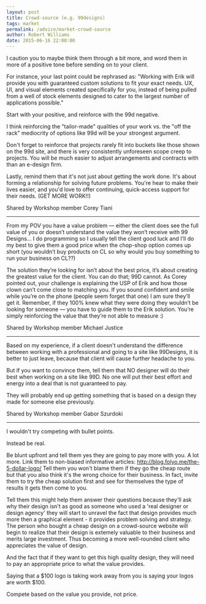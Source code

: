 ```yaml
---
layout: post
title: Crowd-source (e.g. 99designs)
tags: market
permalink: /advice/market-crowd-source
author: Robert Williams
date: 2015-06-16 22:00:00
---
```


I caution you to maybe think them through a bit more, and word them in more of a positive tone before sending on to your client.

For instance, your last point could be rephrased as:
"Working with Erik will provide you with guaranteed custom solutions to fit your exact needs. UX, UI, and visual elements created specifically for you, instead of being pulled from a well of stock elements designed to cater to the largest number of applications possible."

Start with your positive, and reinforce with the 99d negative.

I think reinforcing the "tailor-made" qualities of your work vs. the "off the rack" mediocrity of options like 99d will be your strongest argument.

Don't forget to reinforce that projects rarely fit into buckets like those shown on the 99d site, and there is very consistently unforeseen scope creep to projects. You will be much easier to adjust arrangements and contracts with than an e-design firm.

Lastly, remind them that it's not just about getting the work done. It's about forming a relationship for solving future problems. You're hear to make their lives easier, and you'd love to offer continuing, quick-access support for their needs. (GET MORE WORK!!)

Shared by Workshop member Corey Tiani

---

From my POV you have a value problem — either the client does see the full value of you or doesn’t understand the value they won’t receive with 99 Designs… I do programming so I usually tell the client good luck and I’ll do my best to give them a good price when the chop-shop option comes up short (you wouldn’t buy products on CL so why would you buy something to run your business on CL??)

The solution they’re looking for isn’t about the best price, it’s about creating the greatest value for the client. You can do that; 99D cannot. As Corey pointed out, your challenge is explaining the USP of Erik and how those clown can’t come close to matching you. If you sound confident and smile while you’re on the phone (people seem forget that one) I am sure they’ll get it. Remember, if they 100% knew what they were doing they wouldn’t be looking for someone — you have to guide them to the Erik solution. You’re simply reinforcing the value that they’re not able to measure :)

Shared by Workshop member Michael Justice

---

Based on my experience, if a client doesn't understand the difference between working with a professional and going to a site like 99Designs, it is better to just leave, because that client will cause further headache to you.

But if you want to convince them, tell them that NO designer will do their best when working on a site like 99D. No one will put their best effort and energy into a deal that is not guaranteed to pay.

They will probably end up getting something that is based on a design they made for someone else previously.

Shared by Workshop member Gabor Szurdoki

---

I wouldn't try competing with bullet points.

Instead be real.

Be blunt upfront and tell them yes they are going to pay more with you. A lot more. Link them to non-biased informative articles: http://blog.folyo.me/the-5-dollar-logo/ Tell them you won't blame them if they go the cheap route but that you also think it's the wrong choice for their business. In fact, invite them to try the cheap solution first and see for themselves the type of results it gets then come to you.

Tell them this might help them answer their questions because they'll ask why their design isn't as good as someone who used a 'real designer or design agency' they will start to unravel the fact that design provides much more then a graphical element - it provides problem solving and strategy. The person who bought a cheap design on a crowd-source website will begin to realize that their design is extemely valuable to their business and merits large investment. Thus becoming a more well-rounded client who appreciates the value of design.

And the fact that if they want to get this high quality design, they will need to pay an appropriate price to what the value provides.

Saying that a $100 logo is taking work away from you is saying your logos are worth $100.

Compete based on the value you provide, not price.